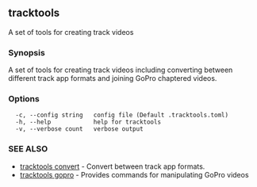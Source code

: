 ## tracktools

A set of tools for creating track videos

### Synopsis

A set of tools for creating track videos including converting
between different track app formats and joining GoPro chaptered videos.

### Options

```
  -c, --config string   config file (Default .tracktools.toml)
  -h, --help            help for tracktools
  -v, --verbose count   verbose output
```

### SEE ALSO

* [tracktools convert](tracktools_convert.md)	 - Convert between track app formats.
* [tracktools gopro](tracktools_gopro.md)	 - Provides commands for manipulating GoPro videos

